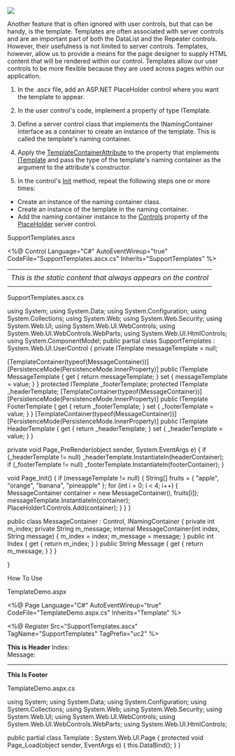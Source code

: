 
[![](http://1.bp.blogspot.com/_iY3Ra2OqpkA/SLeTjxFkAwI/AAAAAAAABTs/_VBei4hZ_5A/s400/user_template.JPG)](https://www.blogger.com/blog/post/edit/6673695286148904603/8477637839794232054#)

Another feature that is often ignored with user controls, but that can be handy, is the template. Templates are often associated with server controls and are an important part of both the DataList and the Repeater controls. However, their usefulness is not limited to server controls. Templates, however, allow us to provide a means for the page designer to supply HTML content that will be rendered within our control. Templates allow our user controls to be more flexible because they are used across pages within our application.

1. In the .ascx file, add an ASP.NET  PlaceHolder  control where you want the template to appear.

2. In the user control's code, implement a property of type  ITemplate.

3. Define a server control class that implements the  INamingContainer  interface as a container to create an instance of the template. This is called the template's naming container.

4. Apply the  [TemplateContainerAttribute](https://www.blogger.com/blog/post/edit/6673695286148904603/8477637839794232054#)  to the property that implements  [ITemplate](https://www.blogger.com/blog/post/edit/6673695286148904603/8477637839794232054#)  and pass the type of the template's naming container as the argument to the attribute's constructor.

5. In the control's  [Init](https://www.blogger.com/blog/post/edit/6673695286148904603/8477637839794232054#)  method, repeat the following steps one or more times:

- Create an instance of the naming container class.
- Create an instance of the template in the naming container.
- Add the naming container instance to the  [Controls](https://www.blogger.com/blog/post/edit/6673695286148904603/8477637839794232054#)  property of the  [PlaceHolder](https://www.blogger.com/blog/post/edit/6673695286148904603/8477637839794232054#)  server control.

SupportTemplates.ascx

<%@ Control Language="C#" AutoEventWireup="true" CodeFile="SupportTemplates.ascx.cs"
Inherits="SupportTemplates" %>
<table>
<tr>
   <td>
       <asp:PlaceHolder ID="headerContainer" runat="server"></asp:PlaceHolder>
   </td>
</tr>
<tr>
   <td>
       <i>This is the static content that always appears on the control</i><br />
       <asp:PlaceHolder ID="PlaceHolder1" runat="server"></asp:PlaceHolder>
   </td>
</tr>
<tr>
   <td>
       <asp:PlaceHolder ID="footerContainer" runat="server"></asp:PlaceHolder>
   </td>
</tr>
</table>

SupportTemplates.ascx.cs

using System;
using System.Data;
using System.Configuration;
using System.Collections;
using System.Web;
using System.Web.Security;
using System.Web.UI;
using System.Web.UI.WebControls;
using System.Web.UI.WebControls.WebParts;
using System.Web.UI.HtmlControls;
using System.ComponentModel;
public partial class SupportTemplates : System.Web.UI.UserControl
{
private ITemplate messageTemplate = null;

[TemplateContainer(typeof(MessageContainer))]
[PersistenceMode(PersistenceMode.InnerProperty)]
public ITemplate MessageTemplate
{
    get
    {
        return messageTemplate;
    }
    set
    {
        messageTemplate = value;
    }
}
protected ITemplate _footerTemplate;
protected ITemplate _headerTemplate;
[TemplateContainer(typeof(MessageContainer))]
[PersistenceMode(PersistenceMode.InnerProperty)]
public ITemplate FooterTemplate
{
    get { return _footerTemplate; }
    set { _footerTemplate = value; }
}
[TemplateContainer(typeof(MessageContainer))]
[PersistenceMode(PersistenceMode.InnerProperty)]
public ITemplate HeaderTemplate
{
    get { return _headerTemplate; }
    set { _headerTemplate = value; }
}

private void Page_PreRender(object sender, System.EventArgs e)
{
    if (_headerTemplate != null)
        _headerTemplate.InstantiateIn(headerContainer);
    if (_footerTemplate != null)
        _footerTemplate.InstantiateIn(footerContainer);
}

void Page_Init()
{
    if (messageTemplate != null)
    {
        String[] fruits = { "apple", "orange", "banana", "pineapple" };
        for (int i = 0; i < 4; i++)
        {
            MessageContainer container = new MessageContainer(i, fruits[i]);
            messageTemplate.InstantiateIn(container);
            PlaceHolder1.Controls.Add(container);
        }
    }
}

public class MessageContainer : Control, INamingContainer
{
    private int m_index;
    private String m_message;
    internal MessageContainer(int index, String message)
    {
        m_index = index;
        m_message = message;
    }
    public int Index
    {
        get
        {
            return m_index;
        }
    }
    public String Message
    {
        get
        {
            return m_message;
        }
    }
}


}

How To Use

TemplateDemo.aspx

<%@ Page Language="C#" AutoEventWireup="true" CodeFile="TemplateDemo.aspx.cs" Inherits="Template" %>

<%@ Register Src="SupportTemplates.ascx" TagName="SupportTemplates" TagPrefix="uc2" %>
<!DOCTYPE html PUBLIC "-//W3C//DTD XHTML 1.0 Transitional//EN" "http://www.w3.org/TR/xhtml1/DTD/xhtml1-transitional.dtd">
<html xmlns="http://www.w3.org/1999/xhtml">
<head runat="server">
 <title>Untitled Page</title>
</head>
<body>
 <form id="form1" runat="server">
     <div>
         <uc2:SupportTemplates ID="SupportTemplates1" runat="server">
             <HeaderTemplate>
                 <b>This is Header</b>
             </HeaderTemplate>
             <MessageTemplate>
                 Index:
                 <asp:Label runat="server" ID="Label1" Text='<%# Container.Index %>' />
                 <br />
                 Message:
                 <asp:Label runat="server" ID="Label2" Text='<%# Container.Message %>' />
                 <hr />
             </MessageTemplate>
             <FooterTemplate>
                 <b>This Is Footer</b>
             </FooterTemplate>
         </uc2:SupportTemplates>
     </div>
 </form>
</body>
</html>

TemplateDemo.aspx.cs

using System;
using System.Data;
using System.Configuration;
using System.Collections;
using System.Web;
using System.Web.Security;
using System.Web.UI;
using System.Web.UI.WebControls;
using System.Web.UI.WebControls.WebParts;
using System.Web.UI.HtmlControls;

public partial class Template : System.Web.UI.Page
{
  protected void Page_Load(object sender, EventArgs e)
  {
      this.DataBind();
  }
}
<!--stackedit_data:
eyJoaXN0b3J5IjpbMTEyMTcwMTA2MCwtMjA2NjY1NTQ3NSwtOT
M4NTE2MjM4LC0zMzI0NTUzNjNdfQ==
-->